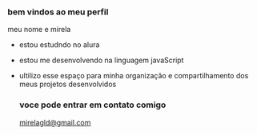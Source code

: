 ###   bem vindos ao meu perfil

meu nome e mirela

- estou estudndo no alura
- estou me desenvolvendo na linguagem javaScript
- ultilizo esse espaço para minha organização e compartilhamento dos meus projetos desenvolvidos

  ###  voce pode entrar em contato comigo

  mirelagld@gmail.com
